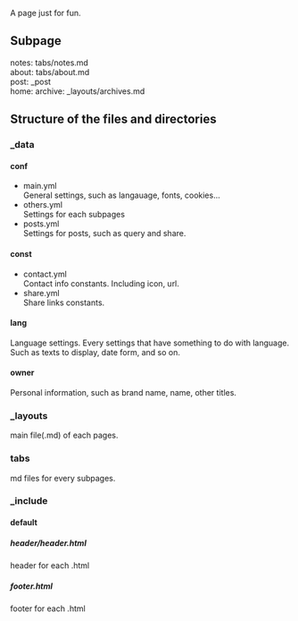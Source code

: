A page just for fun.

## Subpage
notes: tabs/notes.md<br>
about: tabs/about.md<br>
post: \_post<br>
home: 
archive: \_layouts/archives.md<br>

## Structure of the files and directories
### \_data
#### conf
- main.yml <br>
General settings, such as langauage, fonts, cookies...
- others.yml <br>
Settings for each subpages
- posts.yml <br>
Settings for posts, such as query and share.

#### const
- contact.yml <br>
Contact info constants. Including icon, url.
- share.yml <br>
Share links constants.

#### lang
Language settings. Every settings that have something to do with language.
Such as texts to display, date form, and so on.

#### owner
Personal information, such as brand name, name, other titles.

### \_layouts
main file(.md) of each pages.

### tabs
md files for every subpages.

### \_include
#### default
##### header/header.html
header for each .html
##### footer.html
footer for each .html
